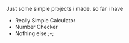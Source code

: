 Just some simple projects i made. so far i have
- Really Simple Calculator
- Number Checker
- Nothing else ;-;
